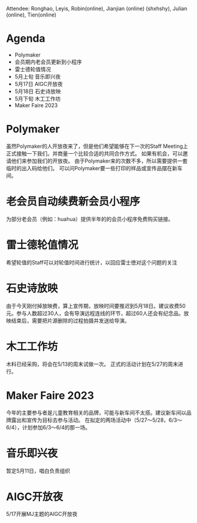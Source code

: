 Attendee: Ronghao, Leyis, Robin(online), Jianjian (online) (shxhshy), Julian (online), Tien(online)

# Agenda

- Polymaker
- 会员期内老会员更新到小程序
- 雷士德轮值情况
- 5月上旬 音乐即兴夜
- 5月17日 AIGC开放夜
- 5月18日 石史诗放映
- 5月下旬 木工工作坊
- Maker Faire 2023



# Polymaker

虽然Polymaker的人开放夜来了，但是他们希望能够在下一次的Staff Meeting上正式接触一下我们。并商量一个比较合适的共同合作方式。
如果有机会，可以邀请他们来参加我们的开放夜。
由于Polymaker来的次数不多，所以需要提供一套临时的出入码给他们。
可以问Polymaker要一些打印的样品或宣传品摆在新车间。


# 老会员自动续费新会员小程序

为部分老会员（例如：huahua）提供半年的的会员小程序免费购买链接。


# 雷士德轮值情况

希望轮值的Staff可以对轮值时间进行统计，以回应雷士徳对这个问题的关注


# 石史诗放映

由于今天刚付掉放映费，算上宣传期，放映时间要推迟到5月18日。建议收费50元。参与人数超过30人，会有导演远程连线的环节，超过60人还会有纪念品。放映结束后，需要把片源删除的过程拍摄并发送给导演。


# 木工工作坊

木料已经采购，将会在5/13的周末试做一次。
正式的活动计划在5/27的周末进行。


# Maker Faire 2023

今年的主要参与者是儿童教育相关的品牌，可能与新车间不太搭。建议新车间以品牌露出和宣传为目标去参与活动。
在拟定的两场活动中（5/27～5/28，6/3～6/4），计划参加6/3～6/4的那一场。


# 音乐即兴夜
暂定5月11日，唱白负责组织


# AIGC开放夜
5/17开展MJ主题的AIGC开放夜